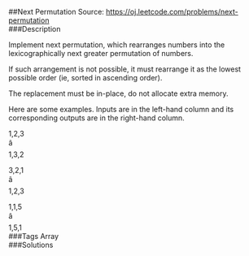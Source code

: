 ##Next Permutation
Source: https://oj.leetcode.com/problems/next-permutation  
###Description

                

Implement next permutation, which rearranges numbers into the lexicographically next greater permutation of numbers.
  

  

If such arrangement is not possible, it must rearrange it as the lowest possible order (ie, sorted in ascending order).
  

  

The replacement must be in-place, do not allocate extra memory.
  

  

Here are some examples. Inputs are in the left-hand column and its corresponding outputs are in the right-hand column.  

  
1,2,3  
 â   
1,3,2  

  
3,2,1  
 â   
1,2,3  

  
1,1,5  
 â   
1,5,1  
###Tags
Array  
###Solutions